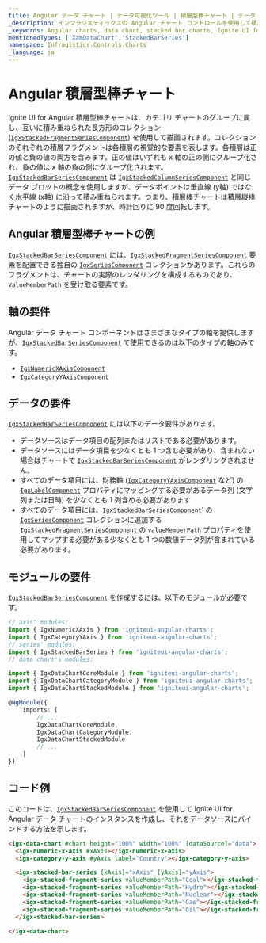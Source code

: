 ```yaml
---
title: Angular データ チャート | データ可視化ツール | 積層型棒チャート | データ バインディング | インフラジスティックス
_description: インフラジスティックスの Angular チャート コントロールを使用して積層型棒チャートを作成します。Ignite UI for Angular グラフ タイプについて説明します。
_keywords: Angular charts, data chart, stacked bar charts, Ignite UI for Angular, Infragistics, Angular チャート, データ チャート, 積層型棒チャート, インフラジスティックス
mentionedTypes: ['XamDataChart','StackedBarSeries']
namespace: Infragistics.Controls.Charts
_language: ja
---
```


# Angular 積層型棒チャート

Ignite UI for Angular 積層型棒チャートは、カテゴリ チャートのグループに属し、互いに積み重ねられた長方形のコレクション ([`IgxStackedFragmentSeriesComponent`]({environment:dvApiBaseUrl}/products/ignite-ui-angular/api/docs/typescript/latest/classes/igxstackedfragmentseriescomponent.html)) を使用して描画されます。コレクションのそれぞれの積層フラグメントは各積層の視覚的な要素を表します。各積層は正の値と負の値の両方を含みます。正の値はいずれも x 軸の正の側にグループ化され、負の値は x 軸の負の側にグループ化されます。[`IgxStackedBarSeriesComponent`]({environment:dvApiBaseUrl}/products/ignite-ui-angular/api/docs/typescript/latest/classes/igxstackedbarseriescomponent.html) は [`IgxStackedColumnSeriesComponent`]({environment:dvApiBaseUrl}/products/ignite-ui-angular/api/docs/typescript/latest/classes/igxstackedcolumnseriescomponent.html) と同じデータ プロットの概念を使用しますが、データポイントは垂直線 (y軸) ではなく水平線 (x軸) に沿って積み重ねられます。つまり、積層棒チャートは積層縦棒チャートのように描画されますが、時計回りに 90 度回転します。

## Angular 積層型棒チャートの例

<code-view style="height: 500px"
           data-demos-base-url="{environment:dvDemosBaseUrl}"
           iframe-src="{environment:dvDemosBaseUrl}/charts/data-chart-type-stacked-bar-series"
           alt="Angular 積層型棒チャートの例"
           github-src="charts/data-chart/type-stacked-bar-series">
</code-view>

<div class="divider--half"></div>

[`IgxStackedBarSeriesComponent`]({environment:dvApiBaseUrl}/products/ignite-ui-angular/api/docs/typescript/latest/classes/igxstackedbarseriescomponent.html) には、[`IgxStackedFragmentSeriesComponent`]({environment:dvApiBaseUrl}/products/ignite-ui-angular/api/docs/typescript/latest/classes/igxstackedfragmentseriescomponent.html) 要素を配置できる独自の [`IgxSeriesComponent`]({environment:dvApiBaseUrl}/products/ignite-ui-angular/api/docs/typescript/latest/classes/igxseriescomponent.html) コレクションがあります。これらのフラグメントは、チャートの実際のレンダリングを構成するものであり、`ValueMemberPath` を受け取る要素です。

## 軸の要件

Angular データ チャート コンポーネントはさまざまなタイプの軸を提供しますが、[`IgxStackedBarSeriesComponent`]({environment:dvApiBaseUrl}/products/ignite-ui-angular/api/docs/typescript/latest/classes/igxstackedbarseriescomponent.html) で使用できるのは以下のタイプの軸のみです。

-   [`IgxNumericXAxisComponent`]({environment:dvApiBaseUrl}/products/ignite-ui-angular/api/docs/typescript/latest/classes/igxnumericxaxiscomponent.html)
-   [`IgxCategoryYAxisComponent`]({environment:dvApiBaseUrl}/products/ignite-ui-angular/api/docs/typescript/latest/classes/igxcategoryyaxiscomponent.html)

## データの要件

[`IgxStackedBarSeriesComponent`]({environment:dvApiBaseUrl}/products/ignite-ui-angular/api/docs/typescript/latest/classes/igxstackedbarseriescomponent.html) には以下のデータ要件があります。

-   データソースはデータ項目の配列またはリストである必要があります。
-   データソースにはデータ項目を少なくとも 1 つ含む必要があり、含まれない場合はチャートで [`IgxStackedBarSeriesComponent`]({environment:dvApiBaseUrl}/products/ignite-ui-angular/api/docs/typescript/latest/classes/igxstackedbarseriescomponent.html) がレンダリングされません。
-   すべてのデータ項目には、財務軸 ([`IgxCategoryYAxisComponent`]({environment:dvApiBaseUrl}/products/ignite-ui-angular/api/docs/typescript/latest/classes/igxcategoryyaxiscomponent.html) など) の [`IgxLabelComponent`]({environment:dvApiBaseUrl}/products/ignite-ui-angular/api/docs/typescript/latest/classes/igxlabelcomponent.html) プロパティにマッピングする必要があるデータ列 (文字列または日時) を少なくとも 1 列含める必要があります
-   すべてのデータ項目には、[`IgxStackedBarSeriesComponent`]({environment:dvApiBaseUrl}/products/ignite-ui-angular/api/docs/typescript/latest/classes/igxstackedbarseriescomponent.html)' の [`IgxSeriesComponent`]({environment:dvApiBaseUrl}/products/ignite-ui-angular/api/docs/typescript/latest/classes/igxseriescomponent.html) コレクションに追加する [`IgxStackedFragmentSeriesComponent`]({environment:dvApiBaseUrl}/products/ignite-ui-angular/api/docs/typescript/latest/classes/igxstackedfragmentseriescomponent.html) の [`valueMemberPath`]({environment:dvApiBaseUrl}/products/ignite-ui-angular/api/docs/typescript/latest/classes/igxstackedfragmentseriescomponent.html#valuememberpath) プロパティを使用してマップする必要がある少なくとも 1 つの数値データ列が含まれている必要があります。

## モジュールの要件

[`IgxStackedBarSeriesComponent`]({environment:dvApiBaseUrl}/products/ignite-ui-angular/api/docs/typescript/latest/classes/igxstackedbarseriescomponent.html) を作成するには、以下のモジュールが必要です。

```ts
// axis' modules:
import { IgxNumericXAxis } from 'igniteui-angular-charts';
import { IgxCategoryYAxis } from 'igniteui-angular-charts';
// series' modules:
import { IgxStackedBarSeries } from 'igniteui-angular-charts';
// data chart's modules:

import { IgxDataChartCoreModule } from 'igniteui-angular-charts';
import { IgxDataChartCategoryModule } from 'igniteui-angular-charts';
import { IgxDataChartStackedModule } from 'igniteui-angular-charts';

@NgModule({
    imports: [
        // ...
        IgxDataChartCoreModule,
        IgxDataChartCategoryModule,
        IgxDataChartStackedModule
        // ...
    ]
})
```

## コード例

このコードは、[`IgxStackedBarSeriesComponent`]({environment:dvApiBaseUrl}/products/ignite-ui-angular/api/docs/typescript/latest/classes/igxstackedbarseriescomponent.html) を使用して Ignite UI for Angular データ チャートのインスタンスを作成し、それをデータソースにバインドする方法を示します。

```html
<igx-data-chart #chart height="100%" width="100%" [dataSource]="data">
  <igx-numeric-x-axis #xAxis></igx-numeric-x-axis>
  <igx-category-y-axis #yAxis label="Country"></igx-category-y-axis>

  <igx-stacked-bar-series [xAxis]="xAxis" [yAxis]="yAxis">
    <igx-stacked-fragment-series valueMemberPath="Coal"></igx-stacked-fragment-series>
    <igx-stacked-fragment-series valueMemberPath="Hydro"></igx-stacked-fragment-series>
    <igx-stacked-fragment-series valueMemberPath="Nuclear"></igx-stacked-fragment-series>
    <igx-stacked-fragment-series valueMemberPath="Gas"></igx-stacked-fragment-series>
    <igx-stacked-fragment-series valueMemberPath="Oil"></igx-stacked-fragment-series>
  </igx-stacked-bar-series>

</igx-data-chart>
```
